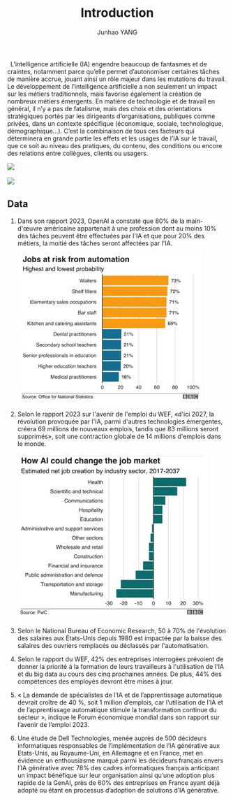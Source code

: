 ﻿---
layout: '../../layouts/MarkdownPost.astro'
title: 'Introduction'
pubDate: 2024-01-14
description: 'L’intelligence artificielle (IA) engendre beaucoup de fantasmes et de craintes'
author: 'Junhao YANG'
cover:
    url: 'Aspose.Words.e9b62fc6-0dcb-4e75-ab1e-618287887ee4.001.png'
    square: 'Aspose.Words.e9b62fc6-0dcb-4e75-ab1e-618287887ee4.001.png'
    alt: 'cover'
tags: ["Introduction"]
theme: 'light'
featured: false
---

` `L’intelligence artificielle (IA) engendre beaucoup de fantasmes et de craintes, notamment parce qu’elle permet d’autonomiser certaines tâches de manière accrue, jouant ainsi un rôle majeur dans les mutations du travail. Le développement de l’intelligence artificielle a non seulement un impact sur les métiers traditionnels, mais favorise également la création de nombreux métiers émergents. En matière de technologie et de travail en général, il n’y a pas de fatalisme, mais des choix et des orientations stratégiques portés par les dirigeants d’organisations, publiques comme privées, dans un contexte spécifique (économique, sociale, technologique, démographique…). C’est la combinaison de tous ces facteurs qui déterminera en grande partie les effets et les usages de l’IA sur le travail, que ce soit au niveau des pratiques, du contenu, des conditions ou encore des relations entre collègues, clients ou usagers. 

![](Aspose.Words.e9b62fc6-0dcb-4e75-ab1e-618287887ee4.001.png)

![](Aspose.Words.e9b62fc6-0dcb-4e75-ab1e-618287887ee4.002.png)
## **Data**
1) Dans son rapport 2023, OpenAI a constaté que 80% de la main-d'œuvre américaine appartenait à une profession dont au moins 10% des tâches peuvent être effectuées par l'IA et que pour 20% des métiers, la moitié des tâches seront affectées par l'IA.

   ![IMG_256](Aspose.Words.e9b62fc6-0dcb-4e75-ab1e-618287887ee4.003.jpeg)

1) Selon le rapport 2023 sur l'avenir de l'emploi du WEF, «d'ici 2027, la révolution provoquée par l'IA, parmi d'autres technologies émergentes, créera 69 millions de nouveaux emplois, tandis que 83 millions seront supprimés», soit une contraction globale de 14 millions d'emplois dans le monde.

   ![IMG_256](Aspose.Words.e9b62fc6-0dcb-4e75-ab1e-618287887ee4.004.jpeg)

1) Selon le National Bureau of Economic Research, 50 à 70% de l'évolution des salaires aux États-Unis depuis 1980 est impactée par la baisse des salaires des ouvriers remplacés ou déclassés par l'automatisation.
1) Selon le rapport du WEF, 42% des entreprises interrogées prévoient de donner la priorité à la formation de leurs travailleurs à l'utilisation de l'IA et du big data au cours des cinq prochaines années. De plus, 44% des compétences des employés devront être mises à jour.
1) « La demande de spécialistes de l’IA et de l’apprentissage automatique devrait croître de 40 %, soit 1 million d’emplois, car l’utilisation de l’IA et de l’apprentissage automatique stimule la transformation continue du secteur », indique le Forum économique mondial dans son rapport sur l’avenir de l’emploi 2023.
1) Une étude de Dell Technologies, menée auprès de 500 décideurs informatiques responsables de l’implémentation de l’IA générative aux Etats-Unis, au Royaume-Uni, en Allemagne et en France, met en évidence un enthousiasme marqué parmi les décideurs français envers l’IA générative avec 78% des cadres informatiques français anticipant un impact bénéfique sur leur organisation ainsi qu’une adoption plus rapide de la GenAI, près de 60% des entreprises en France ayant déjà adopté ou étant en processus d’adoption de solutions d’IA générative.




